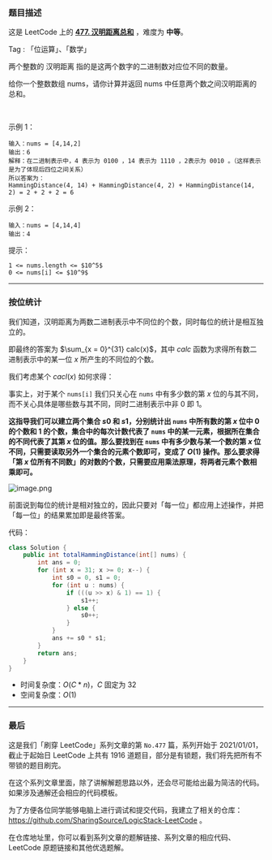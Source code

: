 ### 题目描述

这是 LeetCode 上的 **[477. 汉明距离总和](https://leetcode-cn.com/problems/total-hamming-distance/solution/gong-shui-san-xie-ying-yong-cheng-fa-yua-g21t/)** ，难度为 **中等**。

Tag : 「位运算」、「数学」



两个整数的 汉明距离 指的是这两个数字的二进制数对应位不同的数量。

给你一个整数数组 nums，请你计算并返回 nums 中任意两个数之间汉明距离的总和。

 

示例 1：
```
输入：nums = [4,14,2]
输出：6
解释：在二进制表示中，4 表示为 0100 ，14 表示为 1110 ，2表示为 0010 。（这样表示是为了体现后四位之间关系）
所以答案为：
HammingDistance(4, 14) + HammingDistance(4, 2) + HammingDistance(14, 2) = 2 + 2 + 2 = 6
```
示例 2：
```
输入：nums = [4,14,4]
输出：4
```

提示：
```
1 <= nums.length <= $10^5$
0 <= nums[i] <= $10^9$
```

---

### 按位统计

我们知道，汉明距离为两数二进制表示中不同位的个数，同时每位的统计是相互独立的。

即最终的答案为 $\sum_{x = 0}^{31} calc(x)$，其中 $calc$ 函数为求得所有数二进制表示中的某一位 $x$ 所产生的不同位的个数。

我们考虑某个 $cacl(x)$ 如何求得：

事实上，对于某个 `nums[i]` 我们只关心在 `nums` 中有多少数的第 $x$ 位的与其不同，而不关心具体是哪些数与其不同，同时二进制表示中非 $0$ 即 $1$。

**这指导我们可以建立两个集合 $s0$ 和 $s1$，分别统计出 `nums` 中所有数的第 $x$ 位中 $0$ 的个数和 $1$ 的个数，集合中的每次计数代表了 `nums` 中的某一元素，根据所在集合的不同代表了其第 $x$ 位的值。那么要找到在 `nums` 中有多少数与某一个数的第 $x$ 位不同，只需要读取另外一个集合的元素个数即可，变成了 $O(1)$ 操作。那么要求得「第 $x$ 位所有不同数」的对数的个数，只需要应用乘法原理，将两者元素个数相乘即可。**

![image.png](https://pic.leetcode-cn.com/1622166123-MiinFf-image.png)

前面说到每位的统计是相对独立的，因此只要对「每一位」都应用上述操作，并把「每一位」的结果累加即是最终答案。

代码：
```java
class Solution {
    public int totalHammingDistance(int[] nums) {
        int ans = 0;
        for (int x = 31; x >= 0; x--) {
            int s0 = 0, s1 = 0;
            for (int u : nums) {
                if (((u >> x) & 1) == 1) {
                    s1++;
                } else {
                    s0++;
                }  
            }
            ans += s0 * s1;
        }
        return ans;
    }
}
```
* 时间复杂度：$O(C * n)$，$C$ 固定为 $32$
* 空间复杂度：$O(1)$

---

### 最后

这是我们「刷穿 LeetCode」系列文章的第 `No.477` 篇，系列开始于 2021/01/01，截止于起始日 LeetCode 上共有 1916 道题目，部分是有锁题，我们将先把所有不带锁的题目刷完。

在这个系列文章里面，除了讲解解题思路以外，还会尽可能给出最为简洁的代码。如果涉及通解还会相应的代码模板。

为了方便各位同学能够电脑上进行调试和提交代码，我建立了相关的仓库：https://github.com/SharingSource/LogicStack-LeetCode 。

在仓库地址里，你可以看到系列文章的题解链接、系列文章的相应代码、LeetCode 原题链接和其他优选题解。

